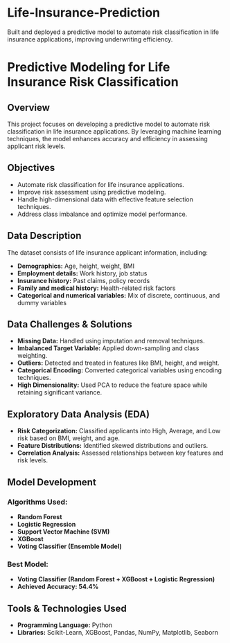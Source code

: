 # Life-Insurance-Prediction
Built and deployed a predictive model to automate risk classification in life insurance applications, improving underwriting efficiency. 

# Predictive Modeling for Life Insurance Risk Classification

## Overview
This project focuses on developing a predictive model to automate risk classification in life insurance applications. By leveraging machine learning techniques, the model enhances accuracy and efficiency in assessing applicant risk levels.

## Objectives
- Automate risk classification for life insurance applications.
- Improve risk assessment using predictive modeling.
- Handle high-dimensional data with effective feature selection techniques.
- Address class imbalance and optimize model performance.

## Data Description
The dataset consists of life insurance applicant information, including:
- **Demographics:** Age, height, weight, BMI
- **Employment details:** Work history, job status
- **Insurance history:** Past claims, policy records
- **Family and medical history:** Health-related risk factors
- **Categorical and numerical variables:** Mix of discrete, continuous, and dummy variables

## Data Challenges & Solutions
- **Missing Data:** Handled using imputation and removal techniques.
- **Imbalanced Target Variable:** Applied down-sampling and class weighting.
- **Outliers:** Detected and treated in features like BMI, height, and weight.
- **Categorical Encoding:** Converted categorical variables using encoding techniques.
- **High Dimensionality:** Used PCA to reduce the feature space while retaining significant variance.

## Exploratory Data Analysis (EDA)
- **Risk Categorization:** Classified applicants into High, Average, and Low risk based on BMI, weight, and age.
- **Feature Distributions:** Identified skewed distributions and outliers.
- **Correlation Analysis:** Assessed relationships between key features and risk levels.

## Model Development
### Algorithms Used:
- **Random Forest**
- **Logistic Regression**
- **Support Vector Machine (SVM)**
- **XGBoost**
- **Voting Classifier (Ensemble Model)**

### Best Model:
- **Voting Classifier (Random Forest + XGBoost + Logistic Regression)**
- **Achieved Accuracy: 54.4%**

## Tools & Technologies Used
- **Programming Language:** Python
- **Libraries:** Scikit-Learn, XGBoost, Pandas, NumPy, Matplotlib, Seaborn
